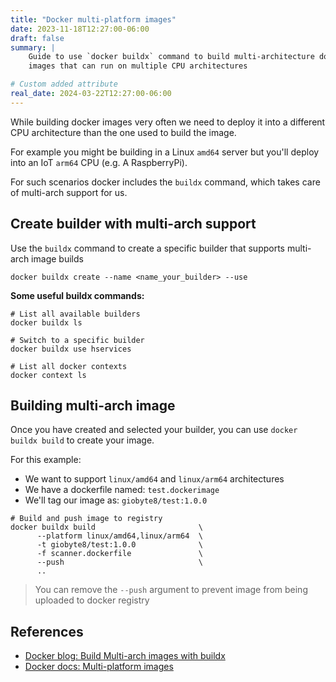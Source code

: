 ```yaml
---
title: "Docker multi-platform images"
date: 2023-11-18T12:27:00-06:00
draft: false
summary: |
    Guide to use `docker buildx` command to build multi-architecture docker
    images that can run on multiple CPU architectures

# Custom added attribute
real_date: 2024-03-22T12:27:00-06:00
---
```


While building docker images very often we need to deploy it into a different
CPU architecture than the one used to build the image.

For example you might be building in a Linux `amd64` server but you'll deploy
into an IoT `arm64` CPU (e.g. A RaspberryPi).

For such scenarios docker includes the `buildx` command, which takes care
of multi-arch support for us.

## Create builder with multi-arch support
Use the `buildx` command to create a specific builder that supports multi-arch
image builds

```shell
docker buildx create --name <name_your_builder> --use
```

**Some useful buildx commands:**
```shell
# List all available builders
docker buildx ls

# Switch to a specific builder
docker buildx use hservices

# List all docker contexts
docker context ls
```

## Building multi-arch image
Once you have created and selected your builder, you can use `docker buildx build`
to create your image.

For this example:
- We want to support `linux/amd64` and `linux/arm64` architectures
- We have a dockerfile named: `test.dockerimage`
- We'll tag our image as: `giobyte8/test:1.0.0`

```shell
# Build and push image to registry
docker buildx build                       \
      --platform linux/amd64,linux/arm64  \
      -t giobyte8/test:1.0.0              \
      -f scanner.dockerfile               \
      --push                              \
      ..
```

> You can remove the `--push` argument to prevent image from being uploaded
> to docker registry

## References

- [Docker blog: Build Multi-arch images with buildx](https://www.docker.com/blog/how-to-rapidly-build-multi-architecture-images-with-buildx/)
- [Docker docs: Multi-platform images](https://docs.docker.com/build/building/multi-platform/)
